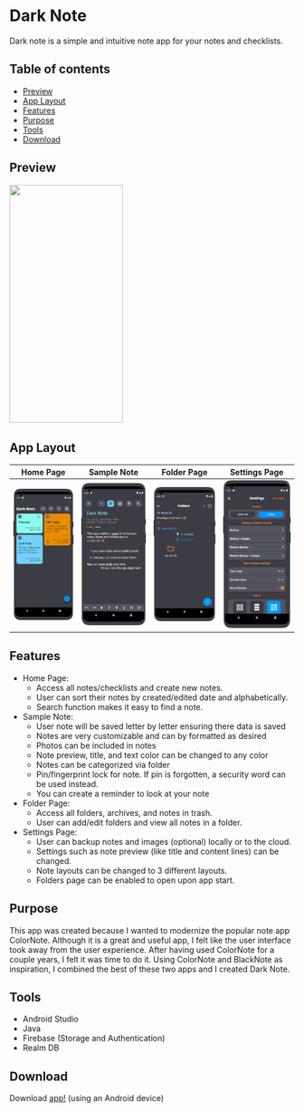 # Dark Note

Dark note is a simple and intuitive note app for your notes and checklists. 

## Table of contents
* [Preview](#preview)
* [App Layout](#app-layout)
* [Features](#features)
* [Purpose](#purpose)
* [Tools](#tools)
* [Download](#download)

## Preview

<img src="Screenshots/Dark_Note_Gif.gif" width="200" height="420"/>

## App Layout

Home Page | Sample Note | Folder Page | Settings Page
:-------------------------:|:-------------------------:|:-------------------------:|:-------------------------:
![home](https://github.com/Amark18/Dark-Note/blob/main/Screenshots/Regular%20Device/1_oneplus-oneplus8pro-portrait.png)  | ![sample](https://github.com/Amark18/Dark-Note/blob/main/Screenshots/Regular%20Device/2_oneplus-oneplus8pro-portrait.png) | ![folder](https://github.com/Amark18/Dark-Note/blob/main/Screenshots/Regular%20Device/7_oneplus-oneplus8pro-portrait.png) | ![settings](https://github.com/Amark18/Dark-Note/blob/main/Screenshots/Regular%20Device/8_oneplus-oneplus8pro-portrait.png)

## Features

* Home Page: 
	* Access all notes/checklists and create new notes.
	* User can sort their notes by created/edited date and alphabetically.
  * Search function makes it easy to find a note.
* Sample Note: 
	* User note will be saved letter by letter ensuring there data is saved 
  * Notes are very customizable and can by formatted as desired
  * Photos can be included in notes
  * Note preview, title, and text color can be changed to any color
  * Notes can be categorized via folder
  * Pin/fingerprint lock for note. If pin is forgotten, a security word can be used instead.
  * You can create a reminder to look at your note
* Folder Page: 
	* Access all folders, archives, and notes in trash.
  * User can add/edit folders and view all notes in a folder.
* Settings Page: 
	* User can backup notes and images (optional) locally or to the cloud.
	* Settings such as note preview (like title and content lines) can be changed.
  * Note layouts can be changed to 3 different layouts.
  * Folders page can be enabled to open upon app start.

## Purpose
This app was created because I wanted to modernize the popular note app ColorNote. Although it is a great and useful app, I felt like the user interface took away from the user experience. After having
used ColorNote for a couple years, I felt it was time to do it. Using ColorNote and BlackNote as inspiration, I combined the best of these two apps and I created Dark Note.
	
## Tools
* Android Studio
* Java
* Firebase (Storage and Authentication)
* Realm DB

## Download

Download [app!](https://play.google.com/store/apps/details?id=com.akapps.dailynote) (using an Android device)
